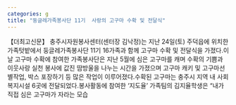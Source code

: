 ```yaml
---
categories: g
title: "둥글레가족봉사단 11기  사랑의 고구마 수확 및 전달식"
---
```

【더최고신문】 충주시자원봉사센터(센터장 김낙정)는 지난 24일(토) 주덕읍에 위치한 가족텃밭에서 둥글레가족봉사단 11기 16가족과 함께 고구마 수확 및 전달식을 가졌다.이날 고구마 수확에 참여한 가족봉사단은 지난 5월에 심은 고구마를 캐며 수확의 기쁨과 이웃사랑 실천 봉사에 값진 땀방울을 나누는 시간을 가졌으며 고구마 캐키 및 고구마선별작업, 박스 포장하기 등 많은 작업이 이루어졌다.수확된 고구마는 충주시 지역 내 사회복지시설 6곳에 전달되었다.봉사활동에 참여한 ‘지도율’ 가족팀의 김지율학생은 “내가 직접 심은 고구마가 자라는 모습